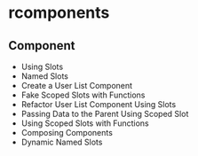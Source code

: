 # rcomponents

## Component

* Using Slots
* Named Slots
* Create a User List Component
* Fake Scoped Slots with Functions
* Refactor User List Component Using Slots
* Passing Data to the Parent Using Scoped Slot
* Using Scoped Slots with Functions
* Composing Components
* Dynamic Named Slots
